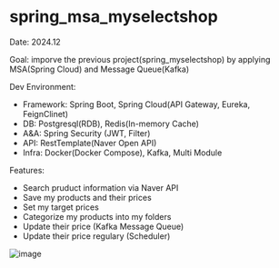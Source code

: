 # spring_msa_myselectshop

Date: 2024.12

Goal: imporve the previous project(spring_myselectshop) by applying MSA(Spring Cloud) and Message Queue(Kafka)

Dev Environment:
- Framework: Spring Boot, Spring Cloud(API Gateway, Eureka, FeignClinet)
- DB: Postgresql(RDB), Redis(In-memory Cache)
- A&A: Spring Security (JWT, Filter)
- API: RestTemplate(Naver Open API)
- Infra: Docker(Docker Compose), Kafka, Multi Module

Features:
- Search pruduct information via Naver API
- Save my products and their prices
- Set my target prices
- Categorize my products into my folders
- Update their price (Kafka Message Queue)
- Update their price regulary (Scheduler)

![image](https://github.com/user-attachments/assets/97afa0a1-55dd-45de-ac44-e4071c12baa0)

